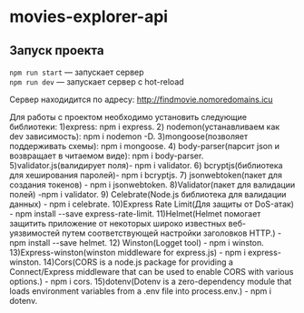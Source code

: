 # movies-explorer-api

## Запуск проекта

`npm run start` — запускает сервер   
`npm run dev` — запускает сервер с hot-reload

Сервер находидится по адресу: http://findmovie.nomoredomains.icu

Для работы с проектом необходимо установить следующие библиотеки: 
1)express: npm i express.
2) nodemon(устанавливаем как dev зависимость): npm i nodemon -D.
3)mongoose(позволяет поддерживать схемы): npm i mongoose.
4) body-parser(парсит json и возвращает в читаемом виде): npm i body-parser.
5)validator.js(валидирует поля)- npm i validator.
6) bcryptjs(библиотека для хеширования паролей)- npm i bcryptjs.
7) jsonwebtoken(пакет для создания токенов) - npm i jsonwebtoken.
8)Validator(пакет для валидации полей) -npm i validator.
9) Celebrate(Node.js библиотека для валидации данных) - npm i celebrate.
10)Express Rate Limit(Для защиты от DoS-атак) - npm install --save express-rate-limit.
11)Helmet(Helmet помогает защитить приложение от некоторых широко известных веб-уязвимостей путем соответствующей настройки заголовков HTTP.) - npm install --save helmet.
12) Winston(Logget tool) - npm i winston.
13)Express-winston(winston middleware for express.js) - npm i express-winston.
14)Cors(CORS is a node.js package for providing a Connect/Express middleware that can be used to enable CORS with various options.) - npm i cors.
15)dotenv(Dotenv is a zero-dependency module that loads environment variables from a .env file into process.env.) - npm i dotenv.
